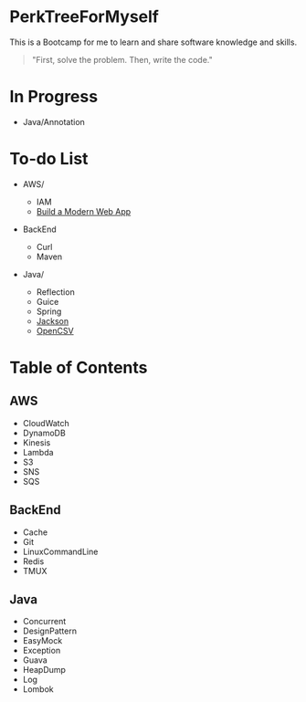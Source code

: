 # PerkTreeForMyself
This is a Bootcamp for me to learn and share software knowledge and skills.

> "First, solve the problem. Then, write the code."

# In Progress
- Java/Annotation

# To-do List
- AWS/
  - IAM
  - [Build a Modern Web App](https://aws.amazon.com/getting-started/projects/build-modern-app-fargate-lambda-dynamodb-python/)
  
- BackEnd
  - Curl
  - Maven

- Java/
  - Reflection
  - Guice
  - Spring
  - [Jackson](https://github.com/FasterXML/jackson#documentation)
  - [OpenCSV](http://opencsv.sourceforge.net/)

# Table of Contents
## AWS
- CloudWatch
- DynamoDB
- Kinesis
- Lambda
- S3
- SNS
- SQS

## BackEnd
- Cache
- Git
- LinuxCommandLine
- Redis
- TMUX

## Java
- Concurrent
- DesignPattern
- EasyMock
- Exception
- Guava
- HeapDump
- Log
- Lombok
